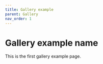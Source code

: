 ```yaml
---
title: Gallery example
parent: Gallery
nav_order: 1
---
```


# Gallery example name

This is the first gallery example page.